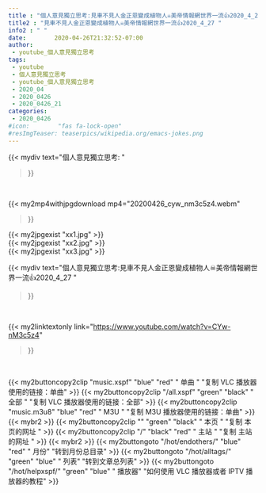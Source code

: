 ```yaml
---
title : "個人意見獨立思考:見車不見人金正恩變成植物人☠美帝情報網世界一流👍2020_4_27 "
title2 : "見車不見人金正恩變成植物人☠美帝情報網世界一流👍2020_4_27 "
info2 : " "
date:        2020-04-26T21:32:52-07:00
author:
 - youtube_個人意見獨立思考
tags:
 - youtube
 - 個人意見獨立思考
 - youtube_個人意見獨立思考
 - 2020_04
 - 2020_0426
 - 2020_0426_21
categories:
 - 2020_0426
#icon:        "fas fa-lock-open"
#resImgTeaser: teaserpics/wikipedia.org/emacs-jokes.png
---
```


{{< mydiv text="個人意見獨立思考: "
>}}
<br>


{{< my2mp4withjpgdownload mp4="20200426_cyw_nm3c5z4.webm"
>}}

{{< my2jpgexist "xx1.jpg" >}}<br>
{{< my2jpgexist "xx2.jpg" >}}<br>
{{< my2jpgexist "xx3.jpg" >}}<br>



{{< mydiv text="個人意見獨立思考:見車不見人金正恩變成植物人☠美帝情報網世界一流👍2020_4_27 "
>}}
<br>

{{< my2linktextonly link="https://www.youtube.com/watch?v=CYw-nM3c5z4"
>}}


<br>

{{< my2buttoncopy2clip "music.xspf"        "blue"   "red"    " 单曲 "  "复制 VLC 播放器使用的链接：单曲" >}} {{< my2buttoncopy2clip "/all.xspf"         "green"  "black"  " 全部 "  "复制 VLC 播放器使用的链接：全部" >}} {{< my2buttoncopy2clip "music.m3u8"        "blue"   "red"    " M3U  "    "复制 M3U 播放器使用的链接：单曲" >}} {{< mybr2 >}} {{< my2buttoncopy2clip ""                  "green"  "black"  " 本页 "    "复制 本页的网址 " >}} {{< my2buttoncopy2clip "/"                 "black"  "red"    " 主站 "    "复制 主站的网址 " >}} {{< mybr2 >}} {{< my2buttongoto      "/hot/endothers/"   "blue"   "red"    " 月份"   "转到月份总目录" >}} {{< my2buttongoto      "/hot/alltags/"     "green"  "blue"   " 列表"   "转到文章总列表" >}} {{< my2buttongoto      "/hot/helpxspf/"    "green"  "blue"   " 播放器" "如何使用 VLC 播放器或者 IPTV 播放器的教程" >}} 

